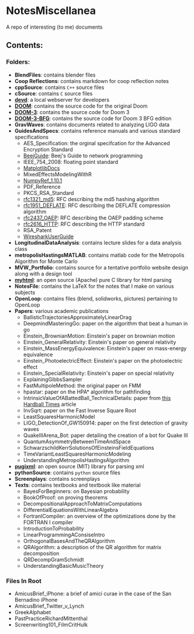 <style>

</style>

<script>

</script>

# NotesMiscellanea
A repo of interesting (to me) documents

## Contents:
### Folders:
- **BlendFiles**: contains blender files
- **Coop Reflections**: contains markdown for coop reflection notes 
- **cppSource**: contains `C++` source files
- **cSource**: contains `C` source files
- [**devd**](https://github.com/cortesi/devd): a local webserver for developers 
- [**DOOM**](https://github.com/id-Software/DOOM): contains the source code for the original Doom
- [**DOOM-3**](https://github.com/id-Software/DOOM-3): contains the source code for Doom 3 
- [**DOOM-3-BFG**](https://github.com/id-Software/DOOM-3-BFG): contains the source code for Doom 3 BFG edition
- **GravWaves**: contains documents related to analyzing LIGO data
- **GuidesAndSpecs**: contains reference manuals and various standard specifications
  - AES_Specification: the orginal specifcation for the Advanced Encryption Standard
  - [BeejGuide](http://beej.us/guide/bgnet/): Beej's Guide to network programming
  - IEEE_754_2008: floating point standard
  - [MatplotlibDocs](http://matplotlib.org/)
  - MixedEffectsModelingWithR
  - [NumpyRef_1.10.1](http://www.numpy.org/)
  - PDF_Reference
  - PKCS_RSA_Standard
  - [rfc1321_md5](https://www.tools.ietf.org/html/rfc1321): RFC describing the md5 hashing algorithm 
  - [rfc1951_DEFLATE](https://www.tools.ietf.org/html/rfc1951): RFC describing the DEFLATE compression algorithm
  - [rfc2437_OAEP](https://www.tools.ietf.org/html/rfc2437): RFC describing the OAEP padding scheme
  - [rfc2616_HTTP](https://www.tools.ietf.org/html/rfc2616): RFC describing the HTTP standard 
  - RSA_Patent
  - [WiresharkUserGuide](https://www.wireshark.org/)
- **LongitudinalDataAnalysis**: contains lecture slides for a data analysis class 
- **metropolisHastingsMATLAB**: contains matlab code for the Metropolis Algorithm for Monte Carlo 
- **MVW_Portfolio**: contains source for a tentative portfolio website design along with a design tool 
- [**myhtml**](https://github.com/lexborisov/myhtml): an open source (Apache) pure C library for html parsing
- **NotesFile**: contains the LaTeX for the notes that I make on various subjects 
- **OpenLoop**: contains files (blend, solidworks, pictures) pertaining to OpenLoop 
- **Papers**: various academic publications
  - BallisticTrajectoriesApproximatelyLinearDrag
  - DeepmindMasteringGo: paper on the algorithm that beat a human in go
  - Einstein_BrownianMotion: Einstein's paper on brownian motion  
  - Einstein_GeneralRelativity: Einstein's paper on general relativity
  - Einstein_MassEnergyEquivalence: Einstein's paper on mass-energy equivalence
  - Einstein_PhotoelectricEffect: Einstein's paper on the photoelectric effect 
  - Einstein_SpecialRelativity: Einstein's paper on special relativity 
  - ExplainingGibbsSampler
  - FastMultipoleMethod: the original paper on FMM 
  - hpastar: paper on the HPA* algorithm for pathfinding
  - IntrinsicValueOfABattedBall_TechnicalDetails: paper from [this Hardball Times](http://www.hardballtimes.com/the-intrinsic-value-of-a-batted-ball/) article
  - InvSqrt: paper on the Fast Inverse Square Root
  - LeastSquaresHarmonicModel
  - LIGO_DetectionOf_GW150914: paper on the first detection of gravity waves
  - QuakeIIIArena_Bot: paper detailing the creation of a bot for Quake III 
  - QuantumAsymmetryBetweenTimeAndSpace
  - SchwarzschildKerrSolutionsOfEinsteinsFieldEquations
  - TimeVariantLeastSquaresHarmonicModeling
  - UnderstandingMetropolisHastingsAlgorithm
- [**pugixml**](https://github.com/zeux/pugixml): an open source (MIT) library for parsing xml 
- **pythonSource**: contains `python` source files 
- **Screenplays**: contains screenplays
- **Texts**: contains textbooks and textbook like material
  - BayesForBeginners: on Bayesian probability
  - BookOfProof: on proving theorems
  - DecompositionalApproachToMatrixComputations 
  - DifferentialEquationsWithLinearAlgebra
  - FortranICompiler: an overview of the optimizations done by the FORTRAN I compiler
  - IntroductionToProbability 
  - LinearProgrammingAConsiseIntro
  - OrthogonalBasesAndTheQRAlgorithm
  - QRAlgorithm: a description of the QR algorithm for matrix decomposition
  - QRDecompGramSchmidt
  - UnderstandingBasicMusicTheory

### Files In Root
- AmicusBrief_iPhone: a brief of amici curae in the case of the San Bernadino iPhone 
- AmicusBrief_Twitter_v_Lynch
- GreekAlphabet
- PastPracticeRichardMittenthal
- Screenwriting101_FilmCritHulk

 







